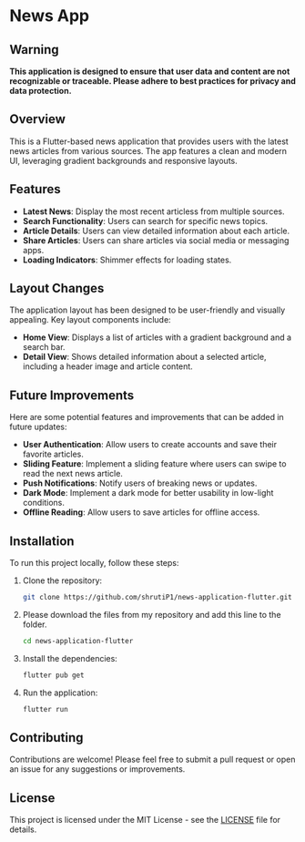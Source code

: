 # News App

## Warning

**This application is designed to ensure that user data and content are not recognizable or traceable. Please adhere to best practices for privacy and data protection.**

## Overview

This is a Flutter-based news application that provides users with the latest news articles from various sources. The app features a clean and modern UI, leveraging gradient backgrounds and responsive layouts.

## Features

- **Latest News**: Display the most recent articless from multiple sources.
- **Search Functionality**: Users can search for specific news topics.
- **Article Details**: Users can view detailed information about each article.
- **Share Articles**: Users can share articles via social media or messaging apps.
- **Loading Indicators**: Shimmer effects for loading states.

## Layout Changes

The application layout has been designed to be user-friendly and visually appealing. Key layout components include:

- **Home View**: Displays a list of articles with a gradient background and a search bar.
- **Detail View**: Shows detailed information about a selected article, including a header image and article content.

## Future Improvements

Here are some potential features and improvements that can be added in future updates:

- **User Authentication**: Allow users to create accounts and save their favorite articles.
- **Sliding Feature**: Implement a sliding feature where users can swipe to read the next news article.
- **Push Notifications**: Notify users of breaking news or updates.
- **Dark Mode**: Implement a dark mode for better usability in low-light conditions.
- **Offline Reading**: Allow users to save articles for offline access.

## Installation

To run this project locally, follow these steps:

1. Clone the repository:

   ```bash
   git clone https://github.com/shrutiP1/news-application-flutter.git
   ```

2. Please download the files from my repository and add this line to the folder.

   ```bash
   cd news-application-flutter
   ```

3. Install the dependencies:

   ```bash
   flutter pub get
   ```

4. Run the application:
   ```bash
   flutter run
   ```

## Contributing

Contributions are welcome! Please feel free to submit a pull request or open an issue for any suggestions or improvements.

## License

This project is licensed under the MIT License - see the [LICENSE](LICENSE) file for details.
